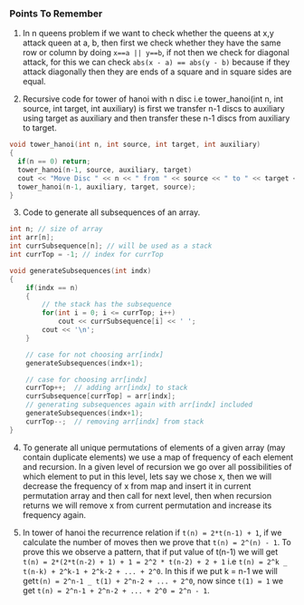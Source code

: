 ### Points To Remember

1. In n queens problem if we want to check whether the queens at x,y attack queen at a, b, then first we check whether they have the same row or column by doing `x==a || y==b`, if not then we check for diagonal attack, for this we can check `abs(x - a) == abs(y - b)` because if they attack diagonally then they are ends of a square and in square sides are equal.

2. Recursive code for tower of hanoi with n disc i.e tower_hanoi(int n, int source, int target, int auxiliary) is first we transfer n-1 discs to auxiliary using target as auxiliary and then transfer these n-1 discs from auxiliary to target.

```c++
void tower_hanoi(int n, int source, int target, int auxiliary)
{
  if(n == 0) return;
  tower_hanoi(n-1, source, auxiliary, target)
  cout << "Move Disc " << n << " from " << source << " to " << target << endl;
  tower_hanoi(n-1, auxiliary, target, source);
}
```

3. Code to generate all subsequences of an array.

```c++
int n; // size of array
int arr[n];
int currSubsequence[n]; // will be used as a stack
int currTop = -1; // index for currTop

void generateSubsequences(int indx)
{
    if(indx == n)
    {
        // the stack has the subsequence
        for(int i = 0; i <= currTop; i++)
            cout << currSubsequence[i] << ' ';
        cout << '\n';
    }

    // case for not choosing arr[indx]
    generateSubsequences(indx+1);

    // case for choosing arr[indx]
    currTop++;  // adding arr[indx] to stack
    currSubsequence[currTop] = arr[indx];
    // generating subsequences again with arr[indx] included
    generateSubsequences(indx+1);
    currTop--;  // removing arr[indx] from stack
}

```

4. To generate all unique permutations of elements of a given array (may contain duplicate elements) we use a map of frequency of each element and recursion. In a given level of recursion we go over all possibilities of which element to put in this level, lets say we chose x, then we will decrease the frequency of x from map and insert it in current permutation array and then call for next level, then when recursion returns we will remove x from current permutation and increase its frequency again.

5. In tower of hanoi the recurrence relation if `t(n) = 2*t(n-1) + 1`, if we calculate the number of moves then we prove that `t(n) = 2^(n) - 1`. To prove this we observe a pattern, that if put value of t(n-1) we will get `t(n) = 2*(2*t(n-2) + 1) + 1 = 2^2 * t(n-2) + 2 + 1` i.e `t(n) = 2^k _ t(n-k) + 2^k-1 + 2^k-2 + ... + 2^0`. In this if we put k = n-1 we will get`t(n) = 2^n-1 _ t(1) + 2^n-2 + ... + 2^0`, now since `t(1) = 1` we get `t(n) = 2^n-1 + 2^n-2 + ... + 2^0 = 2^n - 1`.
